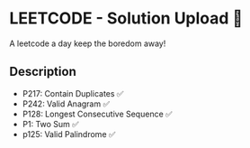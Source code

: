 # LEETCODE - Solution Upload 👋
A leetcode a day keep the boredom away! 

## Description
- P217: Contain Duplicates ✅
- P242: Valid Anagram ✅
- P128: Longest Consecutive Sequence ✅
- P1: Two Sum ✅
- p125: Valid Palindrome ✅

